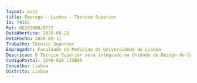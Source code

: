 ```yaml
--- 
layout: post
title: Emprego - Lisboa - Técnico Superior
Id: 79365
Ref: OE202008/0772
DataAbertura: 2020-08-28
DataFecho: 2020-09-11
Trabalho: Técnico Superior
Empregador: Faculdade de Medicina da Universidade de Lisboa
Descricao: O Técnico Superior será integrado na Unidade de Design do Gabinete de Comunicação desempenhando as seguintes funções a.	Promoção da identidade visual da Instituição b.	Conceção e produção de materiais de divulgação da Instituição, em suporte de papel e gráfico c.	Criação manutenção de suportes informativos e de imagem institucional d.	Design gráfico e paginação editorial de materiais e publicações institucionais e.	Conceção, gestão e produção de materiais promocionais (merchandising) f.	Apoio técnico à politica de uniformização e coerência da imagem institucional g.	Uniformização e desenvolvimento das Redes Sociais h.	Prestação de apoio técnico outro no Site i.	Prestação de apoio técnico outro na Newsletter j.	Desenvolvimento de ferramentas de promoção e divulgação eletrónicas.
CodigoPostal: 1649-028 LISBOA
Concelho: Lisboa
Distrito: Lisboa
--- 
```

